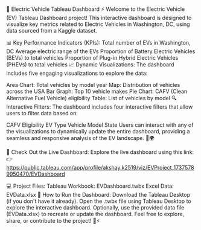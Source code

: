 🚗 Electric Vehicle Tableau Dashboard ⚡
Welcome to the Electric Vehicle (EV) Tableau Dashboard project! This interactive dashboard is designed to visualize key metrics related to Electric Vehicles in Washington, DC, using data sourced from a Kaggle dataset.

📊 Key Performance Indicators (KPIs):
Total number of EVs in Washington, DC
Average electric range of the EVs
Proportion of Battery Electric Vehicles (BEVs) to total vehicles
Proportion of Plug-in Hybrid Electric Vehicles (PHEVs) to total vehicles
📈 Dynamic Visualizations:
The dashboard includes five engaging visualizations to explore the data:

Area Chart: Total vehicles by model year
Map: Distribution of vehicles across the USA
Bar Graph: Top 10 vehicle makes
Pie Chart: CAFV (Clean Alternative Fuel Vehicle) eligibility
Table: List of vehicles by model
🔍 Interactive Filters:
The dashboard includes four interactive filters that allow users to filter data based on:

CAFV Eligibility
EV Type
Vehicle Model
State
Users can interact with any of the visualizations to dynamically update the entire dashboard, providing a seamless and responsive analysis of the EV landscape. 🚗🌍

🌟 Check Out the Live Dashboard:
Explore the live dashboard using this link:
👉 https://public.tableau.com/app/profile/akshay.k2519/viz/EVProject_17375789950470/EVDashboard

💻 Project Files:
Tableau Workbook: EVDashboard.twbx
Excel Data: EVData.xlsx
📝 How to Run the Dashboard:
Download the Tableau Desktop (if you don't have it already).
Open the .twbx file using Tableau Desktop to explore the interactive dashboard.
Optionally, use the provided data file (EVData.xlsx) to recreate or update the dashboard.
Feel free to explore, share, or contribute to the project! 🚗⚡